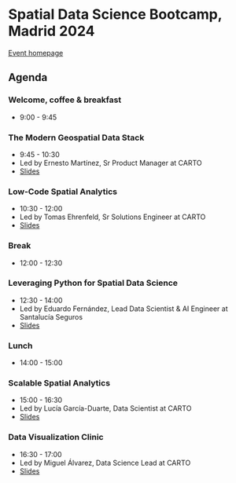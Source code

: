 # Spatial Data Science Bootcamp, Madrid 2024

[Event homepage](https://spatial-data-science-conference.com/bootcamp-2024/madrid)


## Agenda

### Welcome, coffee & breakfast

- 9:00 - 9:45
  
### The Modern Geospatial Data Stack

- 9:45 - 10:30
- Led by Ernesto Martínez, Sr Product Manager at CARTO
- [Slides](https://docs.google.com/presentation/d/1WdY2S36mNXch8wVrjhJp5_6T_j8sKMNwaBMckhO9poA/edit)

### Low-Code Spatial Analytics

- 10:30 - 12:00
- Led by Tomas Ehrenfeld, Sr Solutions Engineer at CARTO
- [Slides](https://docs.google.com/presentation/d/1QipYJO8ZapmaKTpBTKy8UAmjbxaRQgRe2b_Szyab2yw/edit)

### Break

- 12:00 - 12:30
  
### Leveraging Python for Spatial Data Science

- 12:30 - 14:00
- Led by Eduardo Fernández, Lead Data Scientist & AI Engineer at Santalucía Seguros
- [Slides](https://github.com/CartoDB/research-public/tree/master/sds-bootcamps-madrid-23-9/Leveraging%20Python%20for%20Spatial%20Data%20Science)

### Lunch

- 14:00 - 15:00

### Scalable Spatial Analytics

- 15:00 - 16:30
- Led by Lucía García-Duarte, Data Scientist at CARTO
- [Slides](https://docs.google.com/presentation/d/1Sn3YzTJYa8goxAPecx6xtHJctyS0khIY_llWtu4KW7U/edit#slide=id.g151748c3063_0_23)

### Data Visualization Clinic

- 16:30 - 17:00
- Led by Miguel Álvarez, Data Science Lead at CARTO
- [Slides](https://docs.google.com/presentation/d/1GHl-M7FAU9ZwFgWEa7LNQvYIvJutJ9XR8EIABbAZftM/edit?usp=sharing)
